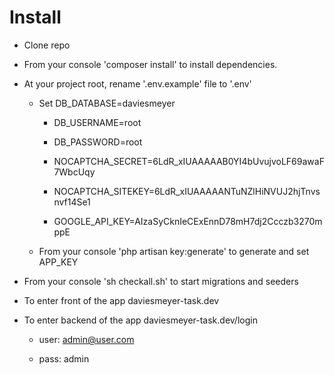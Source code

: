 # Install

* Clone repo

* From your console 'composer install' to install dependencies.

* At your project root, rename '.env.example' file to '.env'

    * Set DB_DATABASE=daviesmeyer
        * DB_USERNAME=root
        * DB_PASSWORD=root

        * NOCAPTCHA_SECRET=6LdR_xIUAAAAAB0YI4bUvujvoLF69awaF7WbcUqy
        * NOCAPTCHA_SITEKEY=6LdR_xIUAAAAANTuNZlHiNVUJ2hjTnvsnvf14Se1

        * GOOGLE_API_KEY=AIzaSyCknIeCExEnnD78mH7dj2Ccczb3270mppE
    * From your console 'php artisan key:generate' to generate and set APP_KEY

* From your console 'sh checkall.sh' to start migrations and seeders

* To enter front of the app daviesmeyer-task.dev

* To enter backend of the app daviesmeyer-task.dev/login

    * user: admin@user.com

    * pass: admin